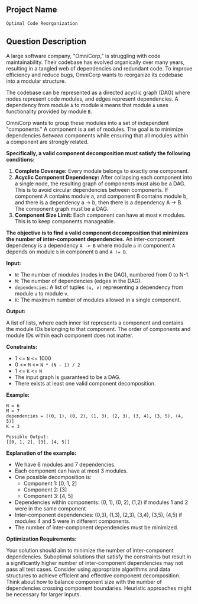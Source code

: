 ## Project Name

```
Optimal Code Reorganization
```

## Question Description

A large software company, "OmniCorp," is struggling with code maintainability. Their codebase has evolved organically over many years, resulting in a tangled web of dependencies and redundant code. To improve efficiency and reduce bugs, OmniCorp wants to reorganize its codebase into a modular structure.

The codebase can be represented as a directed acyclic graph (DAG) where nodes represent code modules, and edges represent dependencies. A dependency from module `A` to module `B` means that module `A` uses functionality provided by module `B`.

OmniCorp wants to group these modules into a set of independent "components." A component is a set of modules. The goal is to minimize dependencies *between* components while ensuring that all modules within a component are strongly related.

**Specifically, a valid component decomposition must satisfy the following conditions:**

1.  **Complete Coverage:** Every module belongs to exactly one component.
2.  **Acyclic Component Dependency:** After collapsing each component into a single node, the resulting graph of components must also be a DAG. This is to avoid circular dependencies between components.  If component A contains module a, and component B contains module b, and there is a dependency a -> b, then there is a dependency A -> B.  The component graph must be a DAG.
3.  **Component Size Limit:** Each component can have at most `K` modules.  This is to keep components manageable.

**The objective is to find a valid component decomposition that minimizes the number of inter-component dependencies.** An inter-component dependency is a dependency `A -> B` where module `a` in component `A` depends on module `b` in component `B` and `A != B`.

**Input:**

*   `N`: The number of modules (nodes in the DAG), numbered from 0 to N-1.
*   `M`: The number of dependencies (edges in the DAG).
*   `dependencies`: A list of tuples `(u, v)` representing a dependency from module `u` to module `v`.
*   `K`: The maximum number of modules allowed in a single component.

**Output:**

A list of lists, where each inner list represents a component and contains the module IDs belonging to that component. The order of components and module IDs within each component does not matter.

**Constraints:**

*   1 <= `N` <= 1000
*   0 <= `M` <= `N * (N - 1) / 2`
*   1 <= `K` <= `N`
*   The input graph is guaranteed to be a DAG.
*   There exists at least one valid component decomposition.

**Example:**

```
N = 6
M = 7
dependencies = [(0, 1), (0, 2), (1, 3), (2, 3), (3, 4), (3, 5), (4, 5)]
K = 3

Possible Output:
[[0, 1, 2], [3], [4, 5]]
```

**Explanation of the example:**

*   We have 6 modules and 7 dependencies.
*   Each component can have at most 3 modules.
*   One possible decomposition is:
    *   Component 1: \[0, 1, 2]
    *   Component 2: \[3]
    *   Component 3: \[4, 5]
*   Dependencies within components: (0, 1), (0, 2), (1,2) if modules 1 and 2 were in the same component
*   Inter-component dependencies: (0,3), (1,3), (2,3), (3,4), (3,5), (4,5) if modules 4 and 5 were in different components.
*   The number of inter-component dependencies must be minimized.

**Optimization Requirements:**

Your solution should aim to minimize the number of inter-component dependencies. Suboptimal solutions that satisfy the constraints but result in a significantly higher number of inter-component dependencies may not pass all test cases. Consider using appropriate algorithms and data structures to achieve efficient and effective component decomposition. Think about how to balance component size with the number of dependencies crossing component boundaries. Heuristic approaches might be necessary for larger inputs.
